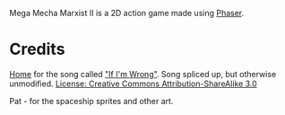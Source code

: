 Mega Mecha Marxist II is a 2D action game made using [Phaser](https://phaser.io/).




# Credits
[Home](https://soundcloud.com/home-2001) for the song called ["If I'm Wrong"](https://www.youtube.com/watch?v=HBynMB054zw). Song spliced up, but otherwise unmodified. [License: Creative Commons Attribution-ShareAlike 3.0](https://creativecommons.org/licenses/by-sa/3.0/)

Pat - for the spaceship sprites and other art.
